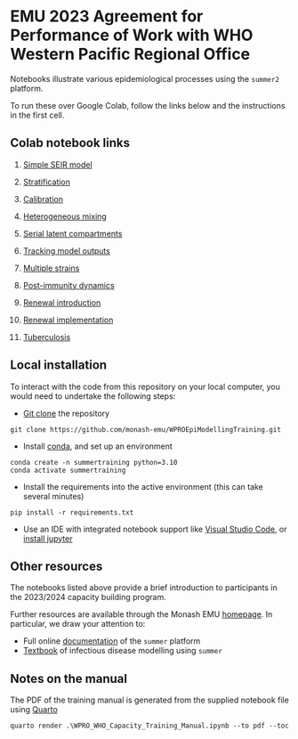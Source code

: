 # EMU 2023 Agreement for Performance of Work with WHO Western Pacific Regional Office

Notebooks illustrate various epidemiological processes using the `summer2` platform.

To run these over Google Colab, follow the links below and the instructions in the first cell.

## Colab notebook links

1. [Simple SEIR model](https://colab.research.google.com/github/monash-emu/WPROEpiModellingTraining/blob/main/notebooks/01-seir-model.ipynb)

2. [Stratification](https://colab.research.google.com/github/monash-emu/WPROEpiModellingTraining/blob/main/notebooks/02-stratification.ipynb)

3. [Calibration](https://colab.research.google.com/github/monash-emu/WPROEpiModellingTraining/blob/main/notebooks/03-basic-calibration.ipynb)

4. [Heterogeneous mixing](https://colab.research.google.com/github/monash-emu/WPROEpiModellingTraining/blob/main/notebooks/04-hetero-mix.ipynb)

5. [Serial latent compartments](https://colab.research.google.com/github/monash-emu/WPROEpiModellingTraining/blob/main/notebooks/05-serial-latent-comps.ipynb)

6. [Tracking model outputs](https://colab.research.google.com/github/monash-emu/WPROEpiModellingTraining/blob/main/notebooks/06-tracking-model-outputs.ipynb)

7. [Multiple strains](https://colab.research.google.com/github/monash-emu/WPROEpiModellingTraining/blob/main/notebooks/07-multi-strain.ipynb)

8. [Post-immunity dynamics](https://colab.research.google.com/github/monash-emu/WPROEpiModellingTraining/blob/main/notebooks/08-immunity.ipynb)

9. [Renewal introduction](https://colab.research.google.com/github/monash-emu/WPROEpiModellingTraining/blob/main/notebooks/09-renewal.ipynb)

10. [Renewal implementation](https://colab.research.google.com/github/monash-emu/WPROEpiModellingTraining/blob/main/notebooks/10-renewal-app.ipynb)

11. [Tuberculosis](https://colab.research.google.com/github/monash-emu/WPROEpiModellingTraining/blob/main/notebooks/11-tb.ipynb)

## Local installation
To interact with the code from this repository on your local computer, you would need to undertake the following steps:
- [Git clone](https://docs.github.com/en/repositories/creating-and-managing-repositories/cloning-a-repository) the repository
```
git clone https://github.com/monash-emu/WPROEpiModellingTraining.git
```
- Install [conda](https://conda.io/projects/conda/en/latest/user-guide/getting-started.html), and set up an environment
```
conda create -n summertraining python=3.10
conda activate summertraining
```
- Install the requirements into the active environment (this can take several minutes)
```
pip install -r requirements.txt
```
- Use an IDE with integrated notebook support like [Visual Studio Code](https://code.visualstudio.com/download), or [install jupyter](https://jupyter.org/install)

## Other resources
The notebooks listed above provide a brief introduction to participants in the 2023/2024 capacity building program.

Further resources are available through the Monash EMU 
[homepage](https://monash-emu.github.io).
In particular, we draw your attention to:
- Full online [documentation](https://summer2.readthedocs.io/en/latest/) of the `summer` platform
- [Textbook](https://github.com/monash-emu/summer-textbook) of infectious disease modelling using `summer`

## Notes on the manual
The PDF of the training manual is generated from the supplied notebook file using [Quarto](https://quarto.org)
```
quarto render .\WPRO_WHO_Capacity_Training_Manual.ipynb --to pdf --toc
```

